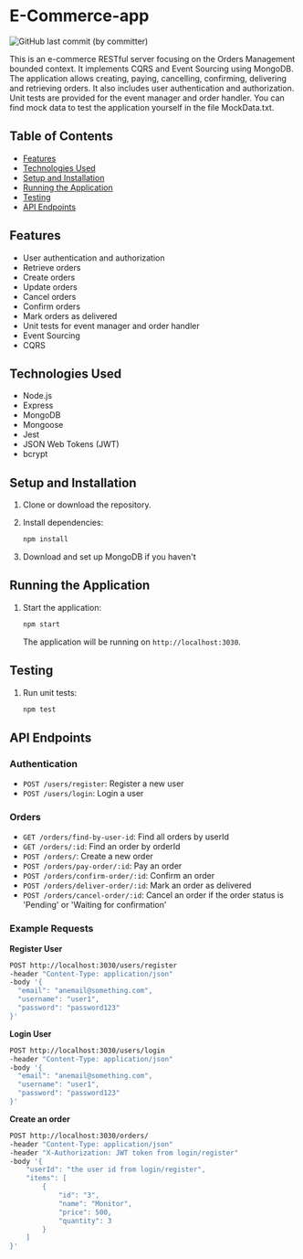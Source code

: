 # E-Commerce-app

<img alt="GitHub last commit (by committer)" src="https://img.shields.io/github/last-commit/RumenMoysev/E-Commerce-app">

This is an e-commerce RESTful server focusing on the Orders Management bounded context. It implements CQRS and Event Sourcing using MongoDB. The application allows creating, paying, cancelling, confirming, delivering and retrieving orders. It also includes user authentication and authorization. Unit tests are provided for the event manager and order handler. You can find mock data to test the application yourself in the file MockData.txt.

## Table of Contents

- [Features](#features)
- [Technologies Used](#technologies-used)
- [Setup and Installation](#setup-and-installation)
- [Running the Application](#running-the-application)
- [Testing](#testing)
- [API Endpoints](#api-endpoints)

## Features

- User authentication and authorization
- Retrieve orders
- Create orders
- Update orders
- Cancel orders
- Confirm orders
- Mark orders as delivered
- Unit tests for event manager and order handler
- Event Sourcing
- CQRS

## Technologies Used

- Node.js
- Express
- MongoDB
- Mongoose
- Jest
- JSON Web Tokens (JWT)
- bcrypt

## Setup and Installation

1. Clone or download the repository.

2. Install dependencies:

    ```bash
    npm install
    ```

4. Download and set up MongoDB if you haven't

## Running the Application

1. Start the application:

    ```bash
    npm start
    ```

    The application will be running on `http://localhost:3030`.

## Testing

1. Run unit tests:

    ```bash
    npm test
    ```

## API Endpoints

### Authentication

- `POST /users/register`: Register a new user
- `POST /users/login`: Login a user

### Orders

- `GET /orders/find-by-user-id`: Find all orders by userId
- `GET /orders/:id`: Find an order by orderId
- `POST /orders/`: Create a new order
- `POST /orders/pay-order/:id`: Pay an order
- `POST /orders/confirm-order/:id`: Confirm an order
- `POST /orders/deliver-order/:id`: Mark an order as delivered
- `POST /orders/cancel-order/:id`: Cancel an order if the order status is 'Pending' or 'Waiting for confirmation'

### Example Requests

**Register User**

```bash
POST http://localhost:3030/users/register
-header "Content-Type: application/json"
-body '{
  "email": "anemail@something.com",
  "username": "user1",
  "password": "password123"
}'
```

**Login User**

```bash
POST http://localhost:3030/users/login
-header "Content-Type: application/json"
-body '{
  "email": "anemail@something.com",
  "username": "user1",
  "password": "password123"
}'
```

**Create an order** 

```bash
POST http://localhost:3030/orders/
-header "Content-Type: application/json"
-header "X-Authorization: JWT token from login/register"
-body '{
    "userId": "the user id from login/register",
    "items": [
        {
            "id": "3",
            "name": "Monitor",
            "price": 500,
            "quantity": 3
        }
    ]
}'
```